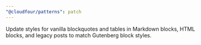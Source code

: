 ```yaml
---
"@cloudfour/patterns": patch
---
```


Update styles for vanilla blockquotes and tables in Markdown blocks, HTML blocks, and legacy posts to match Gutenberg block styles.
